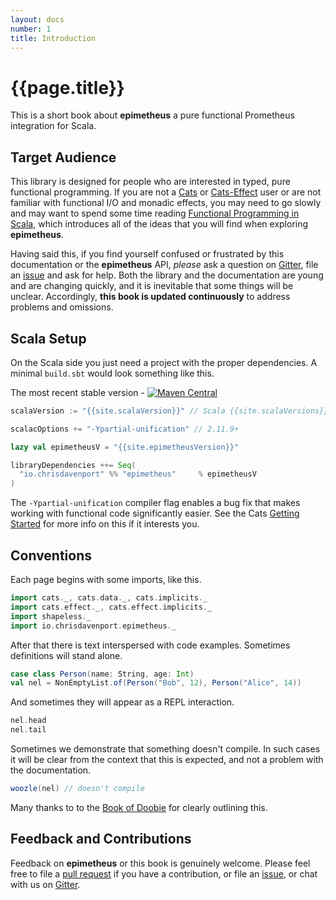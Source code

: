 ```yaml
---
layout: docs
number: 1
title: Introduction
---
```


# {{page.title}}

This is a short book about **epimetheus** a pure functional Prometheus integration for Scala.

## Target Audience

This library is designed for people who are interested in typed, pure functional programming. If you are not a [Cats](https://github.com/typelevel/cats) or [Cats-Effect](https://github.com/typelevel/cats-effect) user or are not familiar with functional I/O and monadic effects, you may need to go slowly and may want to spend some time reading [Functional Programming in Scala](https://manning.com/bjarnason/), which introduces all of the ideas that you will find when exploring **epimetheus**.

Having said this, if you find yourself confused or frustrated by this documentation or the **epimetheus** API, *please* ask a question on [Gitter](https://gitter.im/ChristopherDavenport/epimetheus), file an [issue](https://github.com/ChristopherDavenport/epimetheus/issues?q=is%3Aissue+is%3Aopen+sort%3Aupdated-desc) and ask for help. Both the library and the documentation are young and are changing quickly, and it is inevitable that some things will be unclear. Accordingly, **this book is updated continuously** to address problems and omissions.

## Scala Setup

On the Scala side you just need a project with the proper dependencies. A minimal `build.sbt` would look something like this.

The most recent stable version - [![Maven Central](https://maven-badges.herokuapp.com/maven-central/io.chrisdavenport/epimetheus_2.12/badge.svg)](https://maven-badges.herokuapp.com/maven-central/io.chrisdavenport/epimetheus_2.12)

```scala
scalaVersion := "{{site.scalaVersion}}" // Scala {{site.scalaVersions}}

scalacOptions += "-Ypartial-unification" // 2.11.9+

lazy val epimetheusV = "{{site.epimetheusVersion}}"

libraryDependencies ++= Seq(
  "io.chrisdavenport" %% "epimetheus"     % epimetheusV
)
```

The `-Ypartial-unification` compiler flag enables a bug fix that makes working with functional code significantly easier. See the Cats [Getting Started](https://github.com/typelevel/cats#getting-started) for more info on this if it interests you.

## Conventions

Each page begins with some imports, like this.

```scala mdoc:silent
import cats._, cats.data._, cats.implicits._
import cats.effect._, cats.effect.implicits._
import shapeless._
import io.chrisdavenport.epimetheus._
```

After that there is text interspersed with code examples. Sometimes definitions will stand alone.

```scala mdoc:silent
case class Person(name: String, age: Int)
val nel = NonEmptyList.of(Person("Bob", 12), Person("Alice", 14))
```

And sometimes they will appear as a REPL interaction.

```scala mdoc
nel.head
nel.tail
```

Sometimes we demonstrate that something doesn't compile. In such cases it will be clear from the context that this is expected, and not a problem with the documentation.

```scala mdoc:nofail
woozle(nel) // doesn't compile
```

Many thanks to to the [Book of Doobie](https://github.com/tpolecat/doobie) for clearly outlining this.

## Feedback and Contributions

Feedback on **epimetheus** or this book is genuinely welcome. Please feel free to file a [pull request](hhttps://github.com/ChristopherDavenport/epimetheus) if you have a contribution, or file an [issue](https://github.com/ChristopherDavenport/epimetheus/issues?q=is%3Aissue+is%3Aopen+sort%3Aupdated-desc), or chat with us on [Gitter](https://gitter.im/ChristopherDavenport/epimetheus).